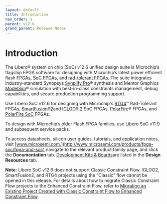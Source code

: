 ```yaml
---
layout: default
title: Introduction
nav_order: 1
parent: v12.6
grand_parent: Release Notes
---
```


# Introduction

The Libero® system on chip \(SoC\) v12.6 unified design suite is Microchip’s flagship FPGA software for designing with Microchip’s latest power efficient flash [FPGAs](http://www.microsemi.com/products/fpga-soc/fpgas), [SoC FPGAs](http://www.microsemi.com/products/fpga-soc/soc-fpgas), and [rad-tolerant FPGAs.](http://www.microsemi.com/products/fpga-soc/rad-tolerant-fpgas) The suite integrates industry-standard Synopsys [Synplify Pro](http://www.microsemi.com/products/fpga-soc/design-resources/design-software/synplify-pro-me)® synthesis and Mentor Graphics [ModelSim](http://www.microsemi.com/products/fpga-soc/design-resources/design-software/modelsim)® simulation with best-in-class constraints management, debug capabilities, and secure production programming support.

Use Libero SoC v12.6 for designing with Microchip's [RTG4](http://www.microsemi.com/products/fpga-soc/radtolerant-fpgas/rtg4)™ Rad-Tolerant FPGAs, [SmartFusion®2](http://www.microsemi.com/products/fpga-soc/soc-fpga/smartfusion2)and [IGLOO® 2](http://www.microsemi.com/products/fpga-soc/fpga/igloo2-fpga) SoC FPGAs, [PolarFire](https://www.microsemi.com/product-directory/fpgas/3854-polarfire-fpgas)® FPGAs, and [PolarFire SoC](https://www.microsemi.com/product-directory/soc-fpgas/5498-polarfire-soc-fpga) FPGAs.

To design with Microchip’s older Flash FPGA families, use Libero SoC v11.9 and subsequent service packs.

To access datasheets, silicon user guides, tutorials, and application notes, visit [www.microsemi.com,](http://www.microsemi.com/products/fpga-soc/fpga-and-soc) navigate to the relevant product family page, and click the **Documentation** tab. [Development Kits &](http://www.microsemi.com/products/fpga-soc/design-resources/dev-kits-boards) [Boards](http://www.microsemi.com/products/fpga-soc/design-resources/dev-kits-boards)are listed in the **Design Resources** tab.

**Note:** Libero SoC v12.6 does not support Classic Constraint Flow. IGLOO2, SmartFusion2, and RTG4 projects using the “Classic” flow cannot be opened in this release. For details about how to migrate Classic Constraint Flow projects to the Enhanced Constraint Flow, refer to [Migrating an Existing Project Created with Classic Constraint Flow to Enhanced Constraint Flow](https://coredocs.s3.amazonaws.com/Libero/12_0_0/Tool/libero_soc_ccf_ecf_migration.pdf).

